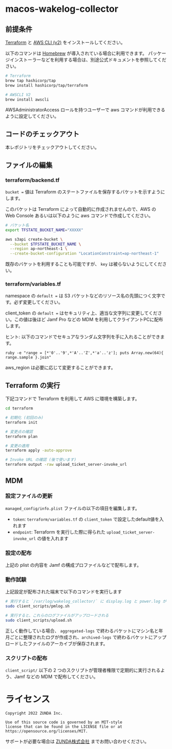 macos-wakelog-collector
=======================

## 前提条件

[Terraform](https://www.terraform.io/) と [AWS CLI (v2)](https://docs.aws.amazon.com/cli/latest/userguide/getting-started-install.html) をインストールしてください。

以下のコマンドは [Homebrew](https://brew.sh/) が導入されている場合に利用できます。
パッケージインストーラーなどを利用する場合は、別途公式ドキュメントを参照してください。

```bash
# Terraform
brew tap hashicorp/tap
brew install hashicorp/tap/terraform

# AWSCLI V2
brew install awscli
```

AWSAdministratorAccess ロールを持つユーザーで aws コマンドが利用できるように設定してください。

## コードのチェックアウト

本レポジトリをチェックアウトしてください。

## ファイルの編集

### terraform/backend.tf

`bucket =` 値は Terraform のステートファイルを保存するバケットを示すようにします。

このバケットは Terraform によって自動的に作成されませんので、AWS の Web Console あるいは以下のように aws コマンドで作成してください。

```bash
# バケット名
export TFSTATE_BUCKET_NAME="XXXXX"

aws s3api create-bucket \
  --bucket $TFSTATE_BUCKET_NAME \
  --region ap-northeast-1 \
  --create-bucket-configuration "LocationConstraint=ap-northeast-1"
```

既存のバケットを利用することも可能ですが、 `key` は被らないようにしてください。

### terraform/variables.tf

namespace の `default =` は S3 バケットなどのリソース名の先頭につく文字です。必ず変更してください。

client_token の `default =` はセキュリティ上、適当な文字列に変更してください。この値は後ほど Jamf Pro などの MDM を利用してクライアントPCに配布します。

ヒント: 以下のコマンドでセキュアなランダム文字列を手に入れることができます。

```
ruby -e "range = [*'0'..'9',*'A'..'Z',*'a'..'z']; puts Array.new(64){ range.sample }.join"
```

aws_region は必要に応じて変更することができます。

## Terraform の実行

下記コマンドで Terraform を利用して AWS に環境を構築します。

```bash
cd terraform

# 初期化 (初回のみ)
terraform init

# 変更点の確認
terraform plan

# 変更の適用
terraform apply -auto-approve

# Invoke URL の確認 (後で使います)
terraform output -raw upload_ticket_server-invoke_url
```

## MDM

### 設定ファイルの更新

`managed_config/info.plist` ファイルの以下の項目を編集します。

- `token`: `terraform/variables.tf` の `client_token` で設定したdefault値を入れます
- `endpoint`: Terraform を実行した際に得られた `upload_ticket_server-invoke_url` の値を入れます

### 設定の配布

上記の plist の内容を Jamf の構成プロファイルなどで配布します。

### 動作試験

上記設定が配布された端末で以下のコマンドを実行します

```bash
# 実行すると `/var/log/wakelog_collector/` に display.log と power.log が作成される
sudo client_scripts/pmlog.sh

# 実行すると、これらのログファイルがアップロードされる
sudo client_scripts/upload.sh
```

正しく動作している場合、 `aggregated-logs` で終わるバケットにマシン名と年月ごとに整理されたログが作成され、`archived-logs` で終わるバケットにアップロードしたファイルのアーカイブが保存されます。

### スクリプトの配布

`client_script/` 以下の 2 つのスクリプトが管理者権限で定期的に実行されるよう、Jamf などの MDM で配布してください。

# ライセンス

```
Copyright 2022 ZUNDA Inc.

Use of this source code is governed by an MIT-style
license that can be found in the LICENSE file or at
https://opensource.org/licenses/MIT.
```

サポートが必要な場合は [ZUNDA株式会社](https://www.zunda.co.jp/) までお問い合わせください。
